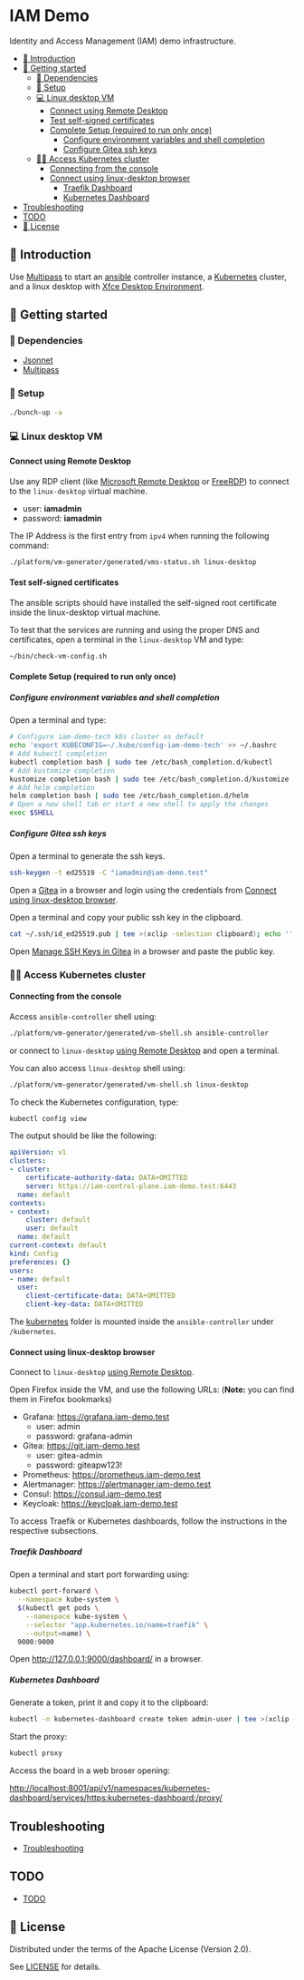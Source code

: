 # IAM Demo

Identity and Access Management (IAM) demo infrastructure.

- [📜 Introduction](#-introduction)
- [🐣 Getting started](#-getting-started)
  - [🔩 Dependencies](#-dependencies)
  - [🔧 Setup](#-setup)
  - [💻 Linux desktop VM](#-linux-desktop-vm)
    - [Connect using Remote Desktop](#connect-using-remote-desktop)
    - [Test self-signed certificates](#test-self-signed-certificates)
    - [Complete Setup (required to run only once)](#complete-setup-required-to-run-only-once)
      - [Configure environment variables and shell completion](#configure-environment-variables-and-shell-completion)
      - [Configure Gitea ssh keys](#configure-gitea-ssh-keys)
  - [🧑‍💻 Access Kubernetes cluster](#-access-kubernetes-cluster)
    - [Connecting from the console](#connecting-from-the-console)
    - [Connect using linux-desktop browser](#connect-using-linux-desktop-browser)
      - [Traefik Dashboard](#traefik-dashboard)
      - [Kubernetes Dashboard](#kubernetes-dashboard)
- [Troubleshooting](#troubleshooting)
- [TODO](#todo)
- [📄 License](#-license)

## 📜 Introduction

Use [Multipass][multipass] to start an [ansible][ansible] controller
instance, a [Kubernetes][kubernetes] cluster, and a linux desktop with
[Xfce Desktop Environment][xfce].

## 🐣 Getting started

### 🔩 Dependencies

- [Jsonnet][jsonnet]
- [Multipass][multipass]

### 🔧 Setup

```sh
./bunch-up -a
```

### 💻 Linux desktop VM

#### Connect using Remote Desktop

Use any RDP client (like [Microsoft Remote Desktop][microsoft-remote-desktop]
or [FreeRDP][freerdp]) to connect to the `linux-desktop` virtual machine.

- user: **iamadmin**
- password: **iamadmin**

The IP Address is the first entry from `ipv4` when running the following command:

```sh
./platform/vm-generator/generated/vms-status.sh linux-desktop
```

#### Test self-signed certificates

The ansible scripts should have installed the self-signed root certificate
inside the linux-desktop virtual machine.

To test that the services are running and using the proper DNS and certificates,
open a terminal in the `linux-desktop` VM and type:

```sh
~/bin/check-vm-config.sh
```

#### Complete Setup (required to run only once)

##### Configure environment variables and shell completion

Open a terminal and type:

```sh
# Configure iam-demo-tech k8s cluster as default
echo 'export KUBECONFIG=~/.kube/config-iam-demo-tech' >> ~/.bashrc
# Add kubectl completion
kubectl completion bash | sudo tee /etc/bash_completion.d/kubectl
# Add kustomize completion
kustomize completion bash | sudo tee /etc/bash_completion.d/kustomize
# Add helm completion
helm completion bash | sudo tee /etc/bash_completion.d/helm
# Open a new shell tab or start a new shell to apply the changes
exec $SHELL
```

##### Configure Gitea ssh keys

Open a terminal to generate the ssh keys.

```sh
ssh-keygen -t ed25519 -C "iamadmin@iam-demo.test"
```

Open a [Gitea](https://git.iam-demo.test) in a browser and login using the credentials from [Connect using linux-desktop browser](#connect-using-linux-desktop-browser).

Open a terminal and copy your public ssh key in the clipboard.

```sh
cat ~/.ssh/id_ed25519.pub | tee >(xclip -selection clipboard); echo ''
```

Open [Manage SSH Keys in Gitea](https://git.iam-demo.test/user/settings/keys) in a browser and paste the public key.

### 🧑‍💻 Access Kubernetes cluster

#### Connecting from the console

Access `ansible-controller` shell using:

```sh
./platform/vm-generator/generated/vm-shell.sh ansible-controller
```

or connect to `linux-desktop` [using Remote Desktop](#connect-using-remote-desktop)
and open a terminal.

You can also access `linux-desktop` shell using:

```sh
./platform/vm-generator/generated/vm-shell.sh linux-desktop
```

To check the Kubernetes configuration, type:

```sh
kubectl config view
```

The output should be like the following:

```yaml
apiVersion: v1
clusters:
- cluster:
    certificate-authority-data: DATA+OMITTED
    server: https://iam-control-plane.iam-demo.test:6443
  name: default
contexts:
- context:
    cluster: default
    user: default
  name: default
current-context: default
kind: Config
preferences: {}
users:
- name: default
  user:
    client-certificate-data: DATA+OMITTED
    client-key-data: DATA+OMITTED
```

The [kubernetes](kubernetes/) folder is mounted inside the `ansible-controller` under `/kubernetes`.

#### Connect using linux-desktop browser

Connect to `linux-desktop` [using Remote Desktop](#connect-using-remote-desktop).

Open Firefox inside the VM, and use the following URLs:
(**Note:** you can find them in Firefox bookmarks)

- Grafana: <https://grafana.iam-demo.test>
  - user: admin
  - password: grafana-admin
- Gitea: <https://git.iam-demo.test>
  - user: gitea-admin
  - password: giteapw123!
- Prometheus: <https://prometheus.iam-demo.test>
- Alertmanager: <https://alertmanager.iam-demo.test>
- Consul: <https://consul.iam-demo.test>
- Keycloak: <https://keycloak.iam-demo.test>

To access Traefik or Kubernetes dashboards, follow the instructions in the respective subsections.

##### Traefik Dashboard

Open a terminal and start port forwarding using:

```sh
kubectl port-forward \
  --namespace kube-system \
  $(kubectl get pods \
    --namespace kube-system \
    --selector "app.kubernetes.io/name=traefik" \
    --output=name) \
  9000:9000
```

Open <http://127.0.0.1:9000/dashboard/> in a browser.

##### Kubernetes Dashboard

Generate a token, print it and copy it to the clipboard:

```sh
kubectl -n kubernetes-dashboard create token admin-user | tee >(xclip -selection clipboard); echo ''
```

Start the proxy:

```sh
kubectl proxy
```

Access the board in a web broser opening:

<http://localhost:8001/api/v1/namespaces/kubernetes-dashboard/services/https:kubernetes-dashboard:/proxy/>

## Troubleshooting

- [Troubleshooting](docs/troubleshooting/README.md)

## TODO

- [TODO](docs/TODO.md)

## 📄 License

Distributed under the terms of the Apache License (Version 2.0).

See [LICENSE](LICENSE) for details.

[ansible]: <https://ansible.readthedocs.io/> "Ansible"
[ansible-lint]: <https://ansible.readthedocs.io/projects/lint/> "Ansible Lint"
[freerdp]: <https://www.freerdp.com/> "FreeRDP: A Remote Desktop Protocol Implementation"
[jsonnet]: <https://jsonnet.org> "Jsonnet"
[kubernetes]: <https://kubernetes.io> "Kubernetes CLI"
[microsoft-remote-desktop]: <https://learn.microsoft.com/en-us/windows-server/remote/remote-desktop-services/clients/remote-desktop-clients> "Microsoft Remote Desktop"
[multipass]: <https://multipass.run/> "Canonical Multipass"
[xfce]: <https://www.xfce.org/> "Xfce Desktop Environment"
